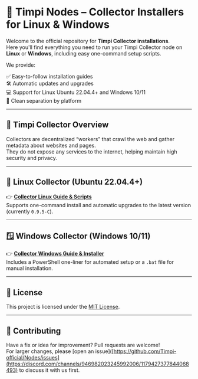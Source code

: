 # 🧠 Timpi Nodes – Collector Installers for Linux & Windows

Welcome to the official repository for **Timpi Collector installations**.  
Here you'll find everything you need to run your Timpi Collector node on **Linux** or **Windows**, including easy one-command setup scripts.

We provide:

✅ Easy-to-follow installation guides  
🛠️ Automatic updates and upgrades  
💻 Support for Linux Ubuntu 22.04.4+ and Windows 10/11  
📁 Clean separation by platform

---

## 🔄 Timpi Collector Overview

Collectors are decentralized “workers” that crawl the web and gather metadata about websites and pages.  
They do not expose any services to the internet, helping maintain high security and privacy.

---

## 🐧 Linux Collector (Ubuntu 22.04.4+)

👉 **[Collector Linux Guide & Scripts](https://github.com/Timpi-official/Nodes/blob/main/Collector/scripts/CollectorLinux.md)**  
Supports one-command install and automatic upgrades to the latest version (currently `0.9.5-C`).

---

## 🪟 Windows Collector (Windows 10/11)

👉 **[Collector Windows Guide & Installer](https://github.com/Timpi-official/Nodes/blob/main/Collector/scripts/CollectorWindows.md)**  
Includes a PowerShell one-liner for automated setup or a `.bat` file for manual installation.

---

## 📜 License

This project is licensed under the [MIT License](LICENSE).

---

## 🤝 Contributing

Have a fix or idea for improvement? Pull requests are welcome!  
For larger changes, please [open an issue]([https://github.com/Timpi-official/Nodes/issues](https://discord.com/channels/946982023245992006/1179427377844068493) to discuss it with us first.
